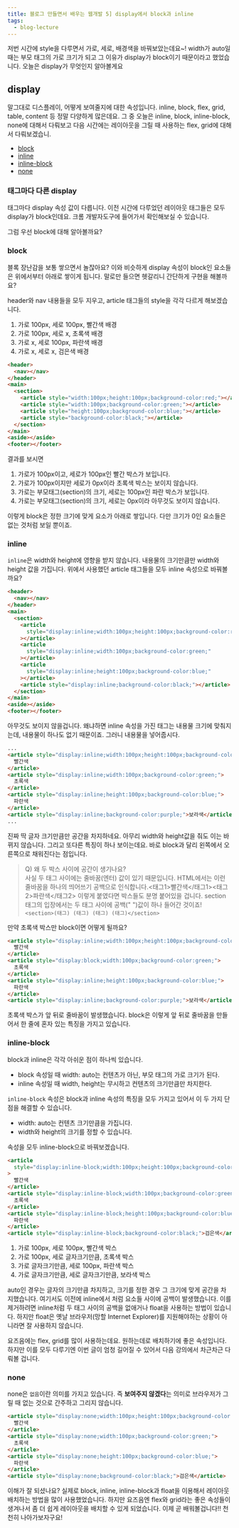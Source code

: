```yaml
---
title: 블로그 만들면서 배우는 웹개발 5] display에서 block과 inline
tags:
  - blog-lecture
---
```


저번 시간에 style을 다루면서 가로, 세로, 배경색을 바꿔보았는데요~! width가 auto일 때는 부모 태그의 가로 크기가 되고 그 이유가 display가 block이기 때문이라고 했었습니다. 오늘은 display가 무엇인지 알아볼게요

<!--more-->

## display

말그대로 디스플레이, 어떻게 보여줄지에 대한 속성입니다. inline, block, flex, grid, table, content 등 정말 다양하게 많은데요. 그 중 오늘은 inline, block, inline-block, none에 대해서 다뤄보고 다음 시간에는 레이아웃을 그릴 때 사용하는 flex, grid에 대해서 다뤄보겠습니.

- [block](#block)
- [inline](#inline)
- [inline-block](#inline-block)
- [none](#none)

### 태그마다 다른 display

태그마다 display 속성 값이 다릅니다. 이전 시간에 다루었던 레이아웃 태그들은 모두 display가 block인데요. 크롬 개발자도구에 들어가서 확인해보실 수 있습니다.

<post-img src="/images/22/03/24/092206.png"></post-img>

그럼 우선 block에 대해 알아볼까요?

### block

블록 장난감을 보통 쌓으면서 놀잖아요? 이와 비슷하게 display 속성이 block인 요소들은 위에서부터 아래로 쌓이게 됩니다. 말로만 들으면 헷갈리니 간단하게 구현을 해볼까요?

header와 nav 내용들을 모두 지우고, article 태그들의 style을 각각 다르게 해보겠습니다.

1. 가로 100px, 세로 100px, 빨간색 배경
2. 가로 100px, 세로 x, 초록색 배경
3. 가로 x, 세로 100px, 파란색 배경
4. 가로 x, 세로 x, 검은색 배경

```html
<header>
  <nav></nav>
</header>
<main>
  <section>
    <article style="width:100px;height:100px;background-color:red;"></article>
    <article style="width:100px;background-color:green;"></article>
    <article style="height:100px;background-color:blue;"></article>
    <article style="background-color:black;"></article>
  </section>
</main>
<aside></aside>
<footer></footer>
```

<post-img src="/images/22/03/24/133218.png"></post-img>

결과를 보시면

1. 가로가 100px이고, 세로가 100px인 빨간 박스가 보입니다.
2. 가로가 100px이지만 세로가 0px이라 초록색 박스는 보이지 않습니다.
3. 가로는 부모태그(section)의 크기, 세로는 100px인 파란 박스가 보입니다.
4. 가로는 부모태그(section)의 크기, 세로는 0px이라 아무것도 보이지 않습니다.

이렇게 block은 정한 크기에 맞게 요소가 아래로 쌓입니다. 다만 크기가 0인 요소들은 없는 것처럼 보일 뿐이죠.

### inline

`inline`은 width와 height에 영향을 받지 않습니다. 내용물의 크기만큼만 width와 height 값을 가집니다. 위에서 사용했던 article 태그들을 모두 inline 속성으로 바꿔볼까요?

```html
<header>
  <nav></nav>
</header>
<main>
  <section>
    <article
      style="display:inline;width:100px;height:100px;background-color:red;"
    ></article>
    <article
      style="display:inline;width:100px;background-color:green;"
    ></article>
    <article
      style="display:inline;height:100px;background-color:blue;"
    ></article>
    <article style="display:inline;background-color:black;"></article>
  </section>
</main>
<aside></aside>
<footer></footer>
```

아무것도 보이지 않을겁니다. 왜냐하면 inline 속성을 가진 태그는 내용물 크기에 맞춰지는데, 내용물이 하나도 없기 때문이죠. 그러니 내용물을 넣어줍시다.

```html
...
<article style="display:inline;width:100px;height:100px;background-color:red;">
  빨간색
</article>
<article style="display:inline;width:100px;background-color:green;">
  초록색
</article>
<article style="display:inline;height:100px;background-color:blue;">
  파란색
</article>
<article style="display:inline;background-color:purple;">보라색</article>
...
```

<post-img src="/images/22/03/24/221038.png"></post-img>

진짜 딱 글자 크기만큼만 공간을 차지하네요. 아무리 width와 height값을 줘도 이는 바뀌지 않습니다. 그리고 또다른 특징이 하나 보이는데요. 바로 block과 달리 왼쪽에서 오른쪽으로 채워진다는 점입니다.

> Q) 왜 두 박스 사이에 공간이 생기나요?<br>
> 사실 두 태그 사이에는 줄바꿈(엔터) 값이 있기 때문입니다. HTML에서는 이런 줄바꿈을 하나의 띄어쓰기 공백으로 인식합니다.<태그1>빨간색</태그1><태그2>파란색</태그2> 이렇게 붙였다면 박스들도 분명 붙어있을 겁니다. section 태그의 입장에서는 두 태그 사이에 공백(" ")값이 하나 들어간 것이죠! <br> `<section>(태그) (태그) (태그) (태그)</section>`

만약 초록색 박스만 block이면 어떻게 될까요?

```html
<article style="display:inline;width:100px;height:100px;background-color:red;">
  빨간색
</article>
<article style="display:block;width:100px;background-color:green;">
  초록색
</article>
<article style="display:inline;height:100px;background-color:blue;">
  파란색
</article>
<article style="display:inline;background-color:purple;">보라색</article>
```

<post-img src="/images/22/03/24/221110.png"></post-img>

초록색 박스가 앞 뒤로 줄바꿈이 발생했습니다. block은 이렇게 앞 뒤로 줄바꿈을 만들어서 한 줄에 혼자 있는 특징을 가지고 있습니다.

### inline-block

block과 inline은 각각 아쉬운 점이 하나씩 있습니다.

- block 속성일 때 width: auto는 컨텐츠가 아닌, 부모 태그의 가로 크기가 된다.
- inline 속성일 때 width, height는 무시하고 컨텐츠의 크기만큼만 차지한다.

`inline-block` 속성은 block과 inline 속성의 특징을 모두 가지고 있어서 이 두 가지 단점을 해결할 수 있습니다.

- width: auto는 컨텐츠 크기만큼을 가집니다.
- width와 height의 크기를 정할 수 있습니다.

속성을 모두 inline-block으로 바꿔보겠습니다.

```html
<article
  style="display:inline-block;width:100px;height:100px;background-color:red;"
>
  빨간색
</article>
<article style="display:inline-block;width:100px;background-color:green;">
  초록색
</article>
<article style="display:inline-block;height:100px;background-color:blue;">
  파란색
</article>
<article style="display:inline-block;background-color:black;">검은색</article>
```

<post-img src="/images/22/03/24/221555.png"></post-img>

1. 가로 100px, 세로 100px, 빨간색 박스
2. 가로 100px, 세로 글자크기만큼, 초록색 박스
3. 가로 글자크기만큼, 세로 100px, 파란색 박스
4. 가로 글자크기만큼, 세로 글자크기만큼, 보라색 박스

auto인 경우는 글자의 크기만큼 차지하고, 크기를 정한 경우 그 크기에 맞게 공간을 차지했습니다. 여기서도 이전에 inline에서 처럼 요소들 사이에 공백이 발생했습니다. 이를 제거하려면 inline처럼 두 태그 사이의 공백을 없애거나 float을 사용하는 방법이 있습니다. 하지만 float은 옛날 브라우저(망할 Internet Explorer)를 지원해야하는 상황이 아니라면 잘 사용하지 않습니다.

요즈음에는 flex, grid를 많이 사용하는데요. 원하는데로 배치하기에 좋은 속성입니다. 하지만 이를 모두 다루기엔 이번 글이 엄청 길어질 수 있어서 다음 강의에서 차근차근 다뤄볼 겁니다.

### none

none은 `없음`이란 의미를 가지고 있습니다. 즉 **보여주지 않겠다**는 의미로 브라우저가 그릴 때 없는 것으로 간주하고 그리지 않습니다.

```html
<article style="display:none;width:100px;height:100px;background-color:red;">
  빨간색
</article>
<article style="display:none;width:100px;background-color:green;">
  초록색
</article>
<article style="display:none;height:100px;background-color:blue;">
  파란색
</article>
<article style="display:none;background-color:black;">검은색</article>
```

<post-img src="/images/22/03/24/214315.png"></post-img>

이해가 잘 되셨나요? 실제로 block, inline, inline-block과 float을 이용해서 레이아웃 배치하는 방법을 많이 사용했었습니다. 하지만 요즈음엔 flex와 grid라는 좋은 속성들이 생겨나서 좀 더 쉽게 레이아웃을 배치할 수 있게 되었습니다. 이제 곧 배워볼겁니다!! 천천히 나아가보자구요!

